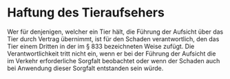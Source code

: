 # Haftung des Tieraufsehers

Wer für denjenigen, welcher ein Tier hält, die Führung der Aufsicht über das Tier durch Vertrag übernimmt, ist für den Schaden verantwortlich, den das Tier einem Dritten in der im § 833 bezeichneten Weise zufügt. Die Verantwortlichkeit tritt nicht ein, wenn er bei der Führung der Aufsicht die im Verkehr erforderliche Sorgfalt beobachtet oder wenn der Schaden auch bei Anwendung dieser Sorgfalt entstanden sein würde. 

